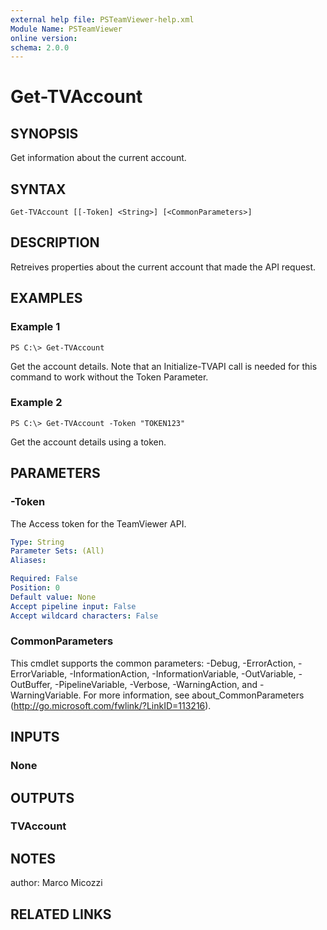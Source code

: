 ```yaml
---
external help file: PSTeamViewer-help.xml
Module Name: PSTeamViewer
online version:
schema: 2.0.0
---
```


# Get-TVAccount

## SYNOPSIS
Get information about the current account.

## SYNTAX

```
Get-TVAccount [[-Token] <String>] [<CommonParameters>]
```

## DESCRIPTION
Retreives properties about the current account that made the API request.

## EXAMPLES

### Example 1
```
PS C:\> Get-TVAccount
```

Get the account details.
Note that an Initialize-TVAPI call is needed for this command to work without the Token Parameter.

### Example 2
```
PS C:\> Get-TVAccount -Token "TOKEN123"
```

Get the account details using a token.

## PARAMETERS

### -Token
The Access token for the TeamViewer API.

```yaml
Type: String
Parameter Sets: (All)
Aliases:

Required: False
Position: 0
Default value: None
Accept pipeline input: False
Accept wildcard characters: False
```

### CommonParameters
This cmdlet supports the common parameters: -Debug, -ErrorAction, -ErrorVariable, -InformationAction, -InformationVariable, -OutVariable, -OutBuffer, -PipelineVariable, -Verbose, -WarningAction, and -WarningVariable. For more information, see about_CommonParameters (http://go.microsoft.com/fwlink/?LinkID=113216).

## INPUTS

### None

## OUTPUTS

### TVAccount

## NOTES
author: Marco Micozzi

## RELATED LINKS
